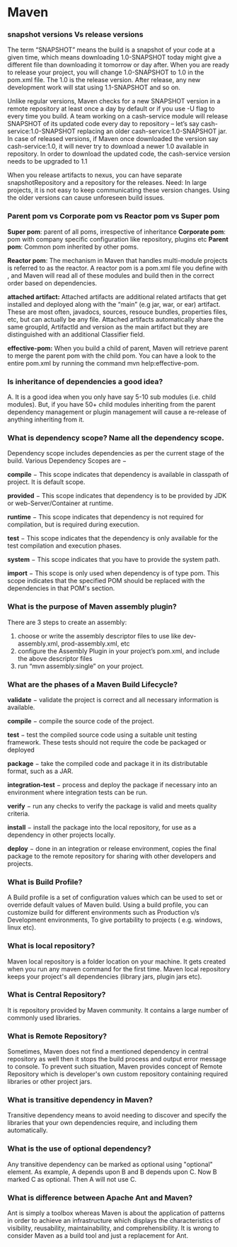 
# Maven

### snapshot versions Vs release versions
The term “SNAPSHOT” means the build is a snapshot of your code at a given time, which means downloading 1.0-SNAPSHOT today might give a different file than downloading it tomorrow or day after. When you are ready to release your project, you will change 1.0-SNAPSHOT to 1.0 in the pom.xml file. The 1.0 is the release version. After release, any new development work will stat using 1.1-SNAPSHOT and so on.

Unlike regular versions, Maven checks for a new SNAPSHOT version in a remote repository at least once a day by default or if you use -U flag to every time you build. A team working on a cash-service module will release SNAPSHOT of its updated code every day to repository – let’s say cash-service:1.0-SNAPSHOT replacing an older cash-service:1.0-SNAPSHOT jar. In case of released versions, if Maven once downloaded the version say cash-service:1.0, it will never try to download a newer 1.0 available in repository. In order to download the updated code, the cash-service version needs to be upgraded to 1.1

When you release artifacts to nexus, you can have separate snapshotRepository and a repository for the releases.
Need: In large projects, it is not easy to keep communicating these version changes. Using the older versions can cause unforeseen build issues.

### Parent pom vs Corporate pom vs Reactor pom vs Super pom
**Super pom**: parent of all poms, irrespective of inheritance
**Corporate pom**: pom with company specific configuration like repository, plugins etc
**Parent pom**: Common pom inherited by other poms.

**Reactor pom**: The mechanism in Maven that handles multi-module projects is referred to as the reactor. A reactor pom is a pom.xml file you define with , and Maven will read all of these modules and build then in the correct order based on dependencies.


**attached artifact:**
Attached artifacts are additional related artifacts that get installed and deployed along with the “main” (e.g jar, war, or ear) artifact. These are most often, javadocs, sources, resouce bundles, properties files, etc, but can actually be any file.
Attached artifacts automatically share the same groupId, ArtifactId and version as the main artifact but they are distinguished with an additional Classifier field.


**effective-pom:**
When you build a child of parent, Maven will retrieve parent to merge the parent pom with the child pom. You can have a look to the entire pom.xml by running the command mvn help:effective-pom.

### Is inheritance of dependencies a good idea?
A. It is a good idea when you only have say 5-10 sub modules (i.e. child modules). But, if you have 50+ child modules inheriting from the parent dependency management or plugin management will cause a re-release of anything inheriting from it.


### What is dependency scope? Name all the dependency scope.
Dependency scope includes dependencies as per the current stage of the build. Various Dependency Scopes are −

**compile** − This scope indicates that dependency is available in classpath of project. It is default scope.

**provided** − This scope indicates that dependency is to be provided by JDK or web-Server/Container at runtime.

**runtime** − This scope indicates that dependency is not required for compilation, but is required during execution.

**test** − This scope indicates that the dependency is only available for the test compilation and execution phases.

**system** − This scope indicates that you have to provide the system path.

**import** − This scope is only used when dependency is of type pom. This scope indicates that the specified POM should be replaced with the dependencies in that POM's <dependencyManagement> section.


### What is the purpose of Maven assembly plugin?
There are 3 steps to create an assembly:

1) choose or write the assembly descriptor files to use like dev-assembly.xml, prod-assembly.xml, etc
2) configure the Assembly Plugin in your project’s pom.xml, and include the above descriptor files
3) run “mvn assembly:single” on your project.

### What are the phases of a Maven Build Lifecycle?
**validate** − validate the project is correct and all necessary information is available.

**compile** − compile the source code of the project.

**test** − test the compiled source code using a suitable unit testing framework. These tests should not require the code be packaged or deployed

**package** − take the compiled code and package it in its distributable format, such as a JAR.

**integration-test** − process and deploy the package if necessary into an environment where integration tests can be run.

**verify** − run any checks to verify the package is valid and meets quality criteria.

**install** − install the package into the local repository, for use as a dependency in other projects locally.

**deploy** − done in an integration or release environment, copies the final package to the remote repository for sharing with other developers and projects.


### What is Build Profile?
A Build profile is a set of configuration values which can be used to set or override default values of Maven build. Using a build profile, you can customize build for different environments such as Production v/s Development environments, To give portability to projects ( e.g. windows, linux etc).

### What is local repository?
Maven local repository is a folder location on your machine. It gets created when you run any maven command for the first time. Maven local repository keeps your project's all dependencies (library jars, plugin jars etc).

### What is Central Repository?
It is repository provided by Maven community. It contains a large number of commonly used libraries.

### What is Remote Repository?
Sometimes, Maven does not find a mentioned dependency in central repository as well then it stops the build process and output error message to console. To prevent such situation, Maven provides concept of Remote Repository which is developer's own custom repository containing required libraries or other project jars.

### What is transitive dependency in Maven?
Transitive dependency means to avoid needing to discover and specify the libraries that your own dependencies require, and including them automatically.


### What is the use of optional dependency?
Any transitive dependency can be marked as optional using "optional" element. As example, A depends upon B and B depends upon C. Now B marked C as optional. Then A will not use C.

### What is difference between Apache Ant and Maven?
Ant is simply a toolbox whereas Maven is about the application of patterns in order to achieve an infrastructure which displays the characteristics of visibility, reusability, maintainability, and comprehensibility. It is wrong to consider Maven as a build tool and just a replacement for Ant.

